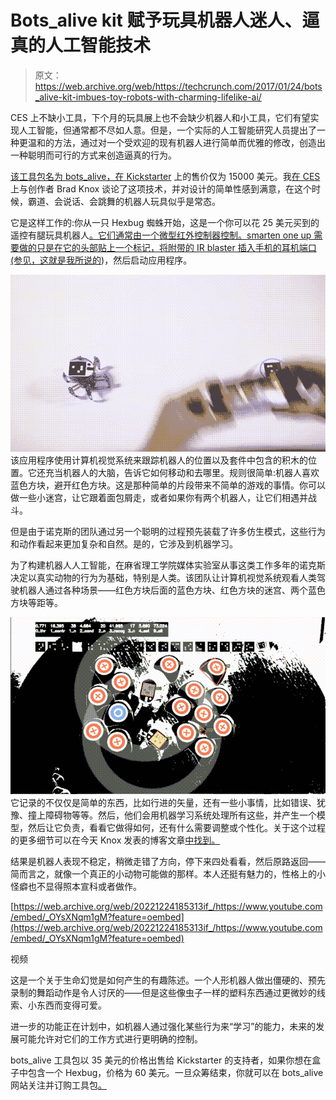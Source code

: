 # Bots_alive kit 赋予玩具机器人迷人、逼真的人工智能技术

> 原文：<https://web.archive.org/web/https://techcrunch.com/2017/01/24/bots_alive-kit-imbues-toy-robots-with-charming-lifelike-ai/>

CES 上不缺小工具，下个月的玩具展上也不会缺少机器人和小工具，它们有望实现人工智能，但通常都不尽如人意。但是，一个实际的人工智能研究人员提出了一种更温和的方法，通过对一个受欢迎的现有机器人进行简单而优雅的修改，创造出一种聪明而可行的方式来创造逼真的行为。

[该工具包名为 bots_alive，在 Kickstarter](https://web.archive.org/web/20221224185313/https://www.kickstarter.com/projects/bradknox/bots-alive-robots-that-play-and-find-their-way) 上的售价仅为 15000 美元。我[在 CES](https://web.archive.org/web/20221224185313/https://youtu.be/q478inKFMNo) 上与创作者 Brad Knox 谈论了这项技术，并对设计的简单性感到满意，在这个时候，霸道、会说话、会跳舞的机器人玩具似乎是常态。

它是这样工作的:你从一只 Hexbug 蜘蛛开始，这是一个你可以花 25 美元买到的遥控有腿玩具机器人[。它们通常由一个微型红外控制器控制。smarten one up 需要做的只是在它的头部贴上一个标记，将附带的 IR blaster 插入手机的耳机端口(参见，](https://web.archive.org/web/20221224185313/https://www.hexbug.com/mechanical/spider)[这就是我所说的](https://web.archive.org/web/20221224185313/https://techcrunch.com/2016/09/07/courage/))，然后启动应用程序。

[![bots_alive_play](img/0405db8ec27b6df89fc4cfcb10fd3f58.png)](https://web.archive.org/web/20221224185313/https://techcrunch.com/wp-content/uploads/2017/01/bots_alive_play.gif) 该应用程序使用计算机视觉系统来跟踪机器人的位置以及套件中包含的积木的位置。它还充当机器人的大脑，告诉它如何移动和去哪里。规则很简单:机器人喜欢蓝色方块，避开红色方块。这是那种简单的片段带来不简单的游戏的事情。你可以做一些小迷宫，让它跟着面包屑走，或者如果你有两个机器人，让它们相遇并战斗。

但是由于诺克斯的团队通过另一个聪明的过程预先装载了许多仿生模式，这些行为和动作看起来更加复杂和自然。是的，它涉及到机器学习。

为了构建机器人人工智能，在麻省理工学院媒体实验室从事这类工作多年的诺克斯决定以真实动物的行为为基础，特别是人类。该团队让计算机视觉系统观看人类驾驶机器人通过各种场景——红色方块后面的蓝色方块、红色方块的迷宫、两个蓝色方块等距等。

[![bots_alive_aug](img/64d5f95c26d3a3a81ff4fd53c6d0f2ed.png)](https://web.archive.org/web/20221224185313/https://techcrunch.com/wp-content/uploads/2017/01/bots_alive_aug.gif) 它记录的不仅仅是简单的东西，比如行进的矢量，还有一些小事情，比如错误、犹豫、撞上障碍物等等。然后，他们会用机器学习系统处理所有这些，并产生一个模型，然后让它负责，看看它做得如何，还有什么需要调整或个性化。关于这个过程的更多细节可以在今天 Knox 发表的博客文章[中找到。](https://web.archive.org/web/20221224185313/https://medium.com/@bradknox/building-character-ai-through-machine-learning-7a3159dc4940)

结果是机器人表现不稳定，稍微走错了方向，停下来四处看看，然后原路返回——简而言之，就像一个真正的小动物可能做的那样。本人还挺有魅力的，性格上的小怪癖也不显得照本宣科或者做作。

[https://web.archive.org/web/20221224185313if_/https://www.youtube.com/embed/_OYsXNqm1gM?feature=oembed](https://web.archive.org/web/20221224185313if_/https://www.youtube.com/embed/_OYsXNqm1gM?feature=oembed)

视频

这是一个关于生命幻觉是如何产生的有趣陈述。一个人形机器人做出僵硬的、预先录制的舞蹈动作是令人讨厌的——但是这些像虫子一样的塑料东西通过更微妙的线索、小东西而变得可爱。

进一步的功能正在计划中，如机器人通过强化某些行为来“学习”的能力，未来的发展可能允许对它们的工作方式进行更明确的控制。

bots_alive 工具包以 35 美元的价格出售给 Kickstarter 的支持者，如果你想在盒子中包含一个 Hexbug，价格为 60 美元。一旦众筹结束，你就可以在 bots_alive 网站关注并订购工具包[。](https://web.archive.org/web/20221224185313/https://botsalive.com/)